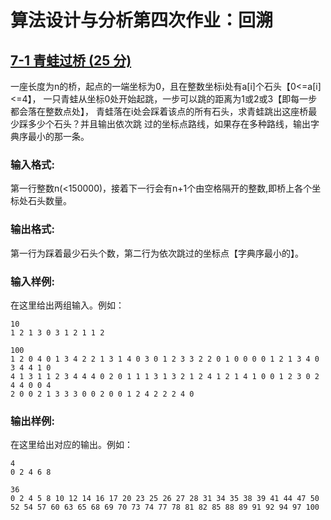 # 算法设计与分析第四次作业：回溯


## [7-1 青蛙过桥 (25 分)](a.cpp)

一座长度为n的桥，起点的一端坐标为0，且在整数坐标i处有a[i]个石头【0<=a[i]<=4】， 一只青蛙从坐标0处开始起跳，一步可以跳的距离为1或2或3【即每一步都会落在整数点处】， 青蛙落在i处会踩着该点的所有石头，求青蛙跳出这座桥最少踩多少个石头？并且输出依次跳 过的坐标点路线，如果存在多种路线，输出字典序最小的那一条。

### 输入格式:

第一行整数n(<150000)，接着下一行会有n+1个由空格隔开的整数,即桥上各个坐标处石头数量。

### 输出格式:

第一行为踩着最少石头个数，第二行为依次跳过的坐标点【字典序最小的】。

### 输入样例:

在这里给出两组输入。例如：

```in
10
1 2 1 3 0 3 1 2 1 1 2
```

```in
100
1 2 0 4 0 1 3 4 2 2 1 3 1 4 0 3 0 1 2 3 3 2 2 0 1 0 0 0 0 1 2 1 3 4 0 3 4 4 1 0
4 1 3 1 1 2 3 4 4 4 0 2 0 1 1 1 3 1 3 2 1 2 4 1 2 1 4 1 0 0 1 2 3 0 2 4 4 0 0 4
2 0 0 2 1 3 3 3 0 0 2 0 0 1 2 4 2 2 2 4 0
```

### 输出样例:

在这里给出对应的输出。例如：

```out
4
0 2 4 6 8
```

```out
36
0 2 4 5 8 10 12 14 16 17 20 23 25 26 27 28 31 34 35 38 39 41 44 47 50 52 54 57 60 63 65 68 69 70 73 74 77 78 81 82 85 88 89 91 92 94 97 100
```
